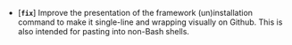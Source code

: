 * [**`fix`**] Improve the presentation of the framework (un)installation command to make it single-line and wrapping visually on Github. This is also intended for pasting into non-Bash shells.